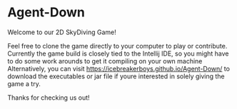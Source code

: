 # Agent-Down
Welcome to our 2D SkyDiving Game!

Feel free to clone the game directly to your computer to play or contribute.
Currently the game build is closely tied to the Intellij IDE, so you might have to do some work arounds to get it compiling on your own machine
Alternatively, you can visit https://icebreakerboys.github.io/Agent-Down/ to download the executables or jar file if youre interested in solely giving the game a try.

Thanks for checking us out!
